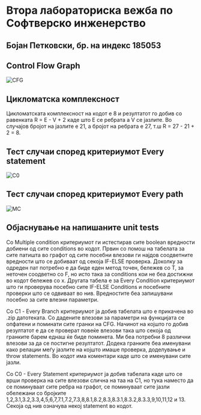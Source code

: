 # Втора лабораториска вежба по Софтверско инженерство

## Бојан Петковски, бр. на индекс 185053

## Control Flow Graph
![CFG](https://user-images.githubusercontent.com/74257097/119269002-c287e680-bbf5-11eb-8e2d-8e8096fd877f.png)

## Цикломатска комплексност

Цикломатската комплексност на кодот е 8 и резултатот го добив со равенката R = E - V + 2 каде што E се ребрата а V се јазлите. Во случајов бројот на јазлите е 21, а бројот на ребрата е 27, т.ш R = 27 - 21 + 2 = 8.

## Тест случаи според критериумот Every statement
![C0](https://user-images.githubusercontent.com/74257097/119269034-e9deb380-bbf5-11eb-970a-019fa2035e0d.png)

## Тест случаи според критериумот Every path
![MC](https://user-images.githubusercontent.com/74257097/119269041-f8c56600-bbf5-11eb-989c-1a2dc5b2975f.png)

## Објаснување на напишаните unit tests

Со Multiple condition критериумот ги истестирав сите boolean вредности добиени од сите conditions во кодот. Првин со помош на табелата за сите патишта во графот од сите посебни влезови ги најдов соодветните вредности што се добиваат од секоја IF-ELSE проверка. Доколку за одреден пат потребно е да биде еден метод точен, бележев со T, за неточен соодветно со F, но исто така за conditions кои не беа достижни во кодот бележев со х. Другата табела е за Every Condition критериумот што ги проверува посебно сите IF-ELSE Conditions и посебните проверки што се одвиваат во нив. Вредностите беа запишувани посебно за сите влезни параметри.
 
Со C1 - Еvery Branch критериумот ја добив табелата што е прикачена во .zip датотеката. Со дадените влезови за параметри на функцијата се опфатени и поминати сите гранки на CFG. Начинот на којшто го добив резултатот е да се проверат повеќе влезови така што секоја од гранките барем еднаш ќе биде поминета. Ми беа потребни 8 различни влезови за да се постигне резултатот. Додека гранките беа именувани како релации меѓу јазлите на којшто имаше проверка, доделување и throw statements. Во кодот има коментари каде што се именувани сите јазли.

Со C0 - Every Statement критериумот ја добив табелата каде што се врши проверка на сите влезови слична на таа на C1, но тука наместо да се поминуваат сите ребра на графот, се поминуваат сите јазли обележани со бројките 1,2,3.1,3.2,3.3,4,5,6,7,7.1,7.2,7.3,8,8.1,8.2,8.3,8.3.1,8.3.2,8.3.3,9,10,11,12 и 13. Секоја од нив означува некој statement во кодот.
